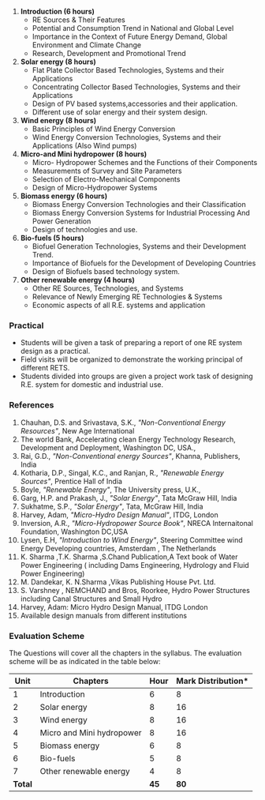1. **Introduction (6 hours)** 
   - RE Sources & Their Features
   - Potential and Consumption Trend in National and Global Level
   - Importance in the Context of Future Energy Demand, Global  Environment and Climate Change
   - Research, Development and Promotional Trend 
2. **Solar energy (8 hours)** 
   - Flat Plate Collector Based Technologies, Systems and their  Applications
   - Concentrating Collector Based Technologies, Systems and their  Applications
   - Design of PV based systems,accessories and their application.
   - Different use of solar energy and their system design.
3. **Wind energy (8 hours)** 
   - Basic Principles of Wind Energy Conversion
   - Wind Energy Conversion Technologies, Systems and their  Applications (Also Wind pumps)
4. **Micro-and Mini hydropower (8 hours)** 
   - Micro- Hydropower Schemes and the Functions of their Components
   - Measurements of Survey and Site Parameters
   - Selection of Electro-Mechanical Components
   - Design of Micro-Hydropower Systems
5. **Biomass energy (6 hours)** 
   - Biomass Energy Conversion Technologies and their Classification
   - Biomass Energy Conversion Systems for Industrial Processing And  Power Generation
   - Design of technologies and use.
6. **Bio-fuels (5 hours)** 
   - Biofuel Generation Technologies, Systems and their Development  Trend.
   - Importance of Biofuels for the Development of Developing  Countries
   - Design of Biofuels based technology system.
7. **Other renewable energy (4 hours)** 
   - Other RE Sources, Technologies, and Systems
   - Relevance of Newly Emerging RE Technologies & Systems
   - Economic aspects of all R.E. systems and application

### **Practical**

- Students will be given a task of preparing a report of one RE  system design as a practical.
- Field visits will be organized to demonstrate the working  principal of different RETS.
- Students divided into groups are given a project work task of  designing R.E. system for domestic and industrial use.

### **References**

1. Chauhan, D.S. and Srivastava, S.K., _"Non-Conventional Energy  Resources"_, New Age International
2. The world Bank, Accelerating clean Energy Technology Research,  Development and Deployment, Washington DC, USA.,
3. Rai, G.D., _"Non-Conventional  energy Sources"_, Khanna, Publishers, India
4. Kotharia, D.P., Singal, K.C., and Ranjan, R., _"Renewable Energy Sources"_,  Prentice Hall of India
5. Boyle, _"Renewable  Energy"_, The University press, U.K.,
6. Garg, H.P. and Prakash, J., _"Solar Energy"_, Tata McGraw Hill,  India
7. Sukhatme, S.P., _"Solar  Energy"_, Tata, McGraw Hill, India
8. Harvey, Adam, _"Micro-Hydro  Design Manual"_, ITDG, London
9. Inversion, A.R., _"Micro-Hydropower  Source Book"_, NRECA Internaitonal Foundation, Washington  DC,USA
10. Lysen, E.H, _"Introduction  to Wind Energy"_, Steering Committee wind Energy Developing  countries, Amsterdam , The Netherlands
11. K. Sharma ,T.K. Sharma ,S.Chand Publication,A Text book of Water  Power Engineering ( including Dams Engineering, Hydrology and Fluid Power  Engineering)
12. M. Dandekar, K. N.Sharma ,Vikas Publishing House Pvt. Ltd.
13. S. Varshney , NEMCHAND and Bros, Roorkee, Hydro Power Structures  including Canal Structures and Small Hydro
14. Harvey, Adam: Micro Hydro Design Manual, ITDG London
15. Available design manuals from different institutions

### **Evaluation Scheme** 

The Questions will cover all the chapters in the syllabus. The  evaluation scheme will be as indicated in the table below:

| Unit      | Chapters                  | Hour   | Mark Distribution\* |
| --------- | ------------------------- | ------ | ------------------- |
| 1         | Introduction              | 6      | 8                   |
| 2         | Solar energy              | 8      | 16                  |
| 3         | Wind energy               | 8      | 16                  |
| 4         | Micro and Mini hydropower | 8      | 16                  |
| 5         | Biomass energy            | 6      | 8                   |
| 6         | Bio-fuels                 | 5      | 8                   |
| 7         | Other renewable energy    | 4      | 8                   |
| **Total** |                           | **45** | **80**              |
